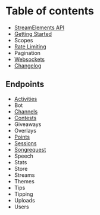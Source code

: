 # Table of contents

* [StreamElements API](README.md)
* [Getting Started](getting-started.md)
* Scopes
* [Rate Limiting](rate-limiting.md)
* Pagination
* [Websockets](websockets.md)
* [Changelog](changelog.md)

## Endpoints

* [Activities](endpoints/activities.md)
* Bot
* [Channels](endpoints/channels.md)
* [Contests](endpoints/contests.md)
* Giveaways
* Overlays
* [Points](endpoints/points.md)
* [Sessions](endpoints/sessions.md)
* [Songrequest](endpoints/songrequest.md)
* Speech
* Stats
* Store
* Streams
* Themes
* Tips
* Tipping
* Uploads
* Users

